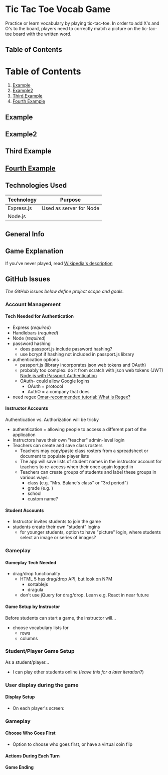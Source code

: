 # Tic Tac Toe Vocab Game

Practice or learn vocabulary by playing tic-tac-toe. In order to add X's and O's to the board, players need to correctly match a picture on the tic-tac-toe board with the written word.

## Table of Contents

# Table of Contents

1. [Example](#Student-Accounts)
2. [Example2](#example2)
3. [Third Example](#third-example)
4. [Fourth Example](#fourth-example)

## Example

## Example2

## Third Example

## [Fourth Example](http://www.fourthexample.com)

## Technologies Used

| Technology | Purpose                 |
| ---------- | ----------------------- |
| Express.js | Used as server for Node |
| Node.js    |

## General Info

## Game Explanation

If you've never played, read [Wikipedia's description](https://en.wikipedia.org/wiki/Tic-tac-toe)

## GitHub Issues

_The GitHub issues below define project scope and goals._

### Account Management

#### Tech Needed for Authentication

-   Express (_required_)
-   Handlebars (_required_)
-   Node (_required_)
-   password hashing
    -   does passport.js include password hashing?
    -   use bcrypt if hashing not included in passport.js library
-   authentication options
    -   passport.js (library incorporates json web tokens and OAuth)
    -   probably too complex: do it from scratch with json web tokens (JWT) [Node.js with Passport Authentication](https://www.youtube.com/watch?v=7nafaH9SddU)
    -   OAuth- could allow Google logins
        -   OAuth = protocol
        -   AuthO = a company that does
-   need regex [Omar-recommended tutorial: What is Regex?](https://www.youtube.com/watch?v=r6I-Ahc0HB4)

#### Instructor Accounts

Authentication vs. Authorization will be tricky

-   authentication = allowing people to access a different part of the application
-   Instructors have their own "teacher" admin-level login
-   Teachers can create and save class rosters
    -   Teachers may copy/paste class rosters from a spreadsheet or document to populate player lists
    -   The app will save lists of student names in the instructor account for teachers to re-access when their once again logged in
    -   Teachers can create groups of students and label these groups in various ways:
        -   class (e.g. "Mrs. Balane's class" or "3rd period")
        -   grade (e.g. )
        -   school
        -   custom name?

#### Student Accounts

-   Instructor invites students to join the game
-   students create their own "student" logins
    -   for younger students, option to have "picture" login, where students select an image or series of images?

### Gameplay

#### Gameplay Tech Needed

-   drag/drop functionality
    -   HTML 5 has drag/drop API, but look on NPM
        -   sortablejs
        -   dragula
    -   don't use jQuery for drag/drop. Learn e.g. React in near future

#### Game Setup by Instructor

Before students can start a game, the instructor will...

-   choose vocabulary lists for
    -   rows
    -   columns

### Student/Player Game Setup

As a student/player...

-   I can play other students online (_leave this for a later iteration?_)

### User display during the game

#### Display Setup

-   On each player's screen:

### Gameplay

#### Choose Who Goes First

-   Option to choose who goes first, or have a virtual coin flip

#### Actions During Each Turn

#### Game Ending



